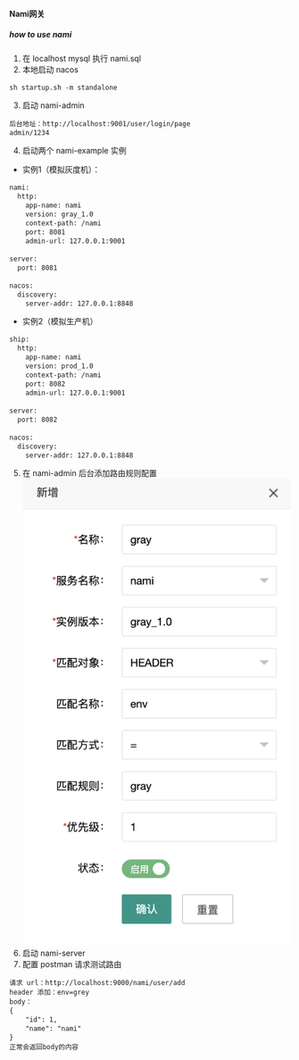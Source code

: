 #### Nami网关
##### how to use nami
1. 在 localhost mysql 执行 nami.sql
2. 本地启动 nacos
```
sh startup.sh -m standalone
```
3. 启动 nami-admin
```
后台地址：http://localhost:9001/user/login/page
admin/1234
```
4. 启动两个 nami-example 实例
+ 实例1（模拟灰度机）：
```
nami:
  http:
    app-name: nami
    version: gray_1.0
    context-path: /nami
    port: 8081
    admin-url: 127.0.0.1:9001
 
server:
  port: 8081
 
nacos:
  discovery:
    server-addr: 127.0.0.1:8848
```
+ 实例2（模拟生产机）
```
ship:
  http:
    app-name: nami
    version: prod_1.0
    context-path: /nami
    port: 8082
    admin-url: 127.0.0.1:9001
 
server:
  port: 8082
 
nacos:
  discovery:
    server-addr: 127.0.0.1:8848
```
5. 在 nami-admin 后台添加路由规则配置
   ![route_rule.png](nami/tutorial_images/route_rule.png)
6. 启动 nami-server
7. 配置 postman 请求测试路由
```
请求 url：http://localhost:9000/nami/user/add
header 添加：env=grey
body：
{
    "id": 1,
    "name": "nami"
}
正常会返回body的内容
```
